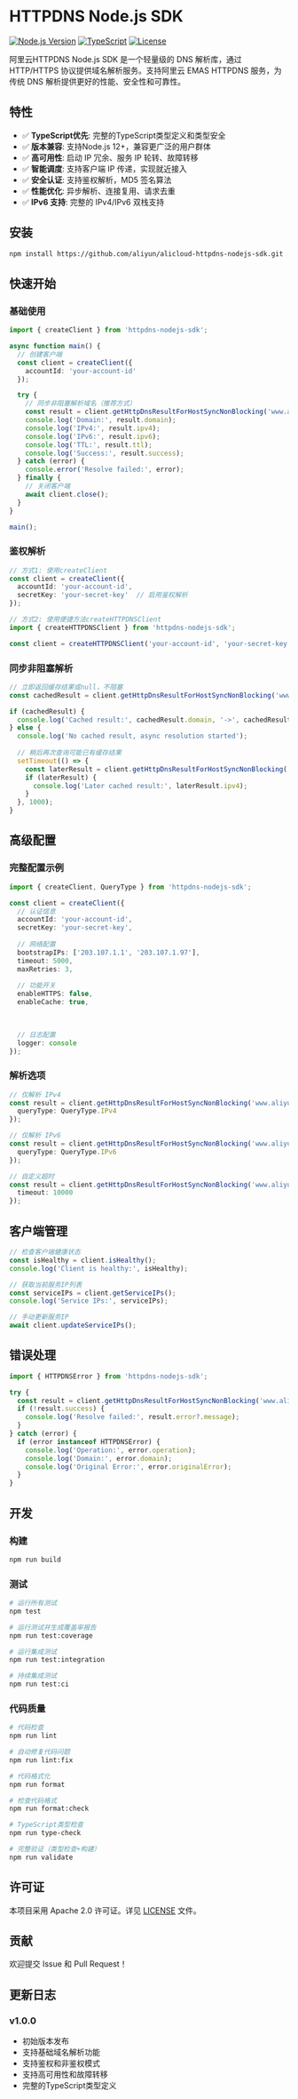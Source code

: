 # HTTPDNS Node.js SDK

[![Node.js Version](https://img.shields.io/badge/node-%3E%3D12.0.0-brightgreen.svg)](https://nodejs.org/)
[![TypeScript](https://img.shields.io/badge/TypeScript-4.1%2B-blue.svg)](https://www.typescriptlang.org/)
[![License](https://img.shields.io/badge/license-Apache%202.0-green.svg)](LICENSE)

阿里云HTTPDNS Node.js SDK 是一个轻量级的 DNS 解析库，通过 HTTP/HTTPS 协议提供域名解析服务。支持阿里云 EMAS HTTPDNS 服务，为传统 DNS 解析提供更好的性能、安全性和可靠性。

## 特性

- ✅ **TypeScript优先**: 完整的TypeScript类型定义和类型安全
- ✅ **版本兼容**: 支持Node.js 12+，兼容更广泛的用户群体
- ✅ **高可用性**: 启动 IP 冗余、服务 IP 轮转、故障转移
- ✅ **智能调度**: 支持客户端 IP 传递，实现就近接入
- ✅ **安全认证**: 支持鉴权解析，MD5 签名算法
- ✅ **性能优化**: 异步解析、连接复用、请求去重
- ✅ **IPv6 支持**: 完整的 IPv4/IPv6 双栈支持

## 安装

```bash
npm install https://github.com/aliyun/alicloud-httpdns-nodejs-sdk.git
```

## 快速开始

### 基础使用

```typescript
import { createClient } from 'httpdns-nodejs-sdk';

async function main() {
  // 创建客户端
  const client = createClient({
    accountId: 'your-account-id'
  });

  try {
    // 同步非阻塞解析域名（推荐方式）
    const result = client.getHttpDnsResultForHostSyncNonBlocking('www.aliyun.com');
    console.log('Domain:', result.domain);
    console.log('IPv4:', result.ipv4);
    console.log('IPv6:', result.ipv6);
    console.log('TTL:', result.ttl);
    console.log('Success:', result.success);
  } catch (error) {
    console.error('Resolve failed:', error);
  } finally {
    // 关闭客户端
    await client.close();
  }
}

main();
```

### 鉴权解析

```typescript
// 方式1: 使用createClient
const client = createClient({
  accountId: 'your-account-id',
  secretKey: 'your-secret-key'  // 启用鉴权解析
});

// 方式2: 使用便捷方法createHTTPDNSClient
import { createHTTPDNSClient } from 'httpdns-nodejs-sdk';

const client = createHTTPDNSClient('your-account-id', 'your-secret-key');
```

### 同步非阻塞解析

```typescript
// 立即返回缓存结果或null，不阻塞
const cachedResult = client.getHttpDnsResultForHostSyncNonBlocking('www.aliyun.com');

if (cachedResult) {
  console.log('Cached result:', cachedResult.domain, '->', cachedResult.ipv4);
} else {
  console.log('No cached result, async resolution started');
  
  // 稍后再次查询可能已有缓存结果
  setTimeout(() => {
    const laterResult = client.getHttpDnsResultForHostSyncNonBlocking('www.aliyun.com');
    if (laterResult) {
      console.log('Later cached result:', laterResult.ipv4);
    }
  }, 1000);
}
```

## 高级配置

### 完整配置示例

```typescript
import { createClient, QueryType } from 'httpdns-nodejs-sdk';

const client = createClient({
  // 认证信息
  accountId: 'your-account-id',
  secretKey: 'your-secret-key',
  
  // 网络配置
  bootstrapIPs: ['203.107.1.1', '203.107.1.97'],
  timeout: 5000,
  maxRetries: 3,
  
  // 功能开关
  enableHTTPS: false,
  enableCache: true,
  

  
  // 日志配置
  logger: console
});
```

### 解析选项

```typescript
// 仅解析 IPv4
const result = client.getHttpDnsResultForHostSyncNonBlocking('www.aliyun.com', {
  queryType: QueryType.IPv4
});

// 仅解析 IPv6
const result = client.getHttpDnsResultForHostSyncNonBlocking('www.aliyun.com', {
  queryType: QueryType.IPv6
});

// 自定义超时
const result = client.getHttpDnsResultForHostSyncNonBlocking('www.aliyun.com', {
  timeout: 10000
});
```

## 客户端管理

```typescript
// 检查客户端健康状态
const isHealthy = client.isHealthy();
console.log('Client is healthy:', isHealthy);

// 获取当前服务IP列表
const serviceIPs = client.getServiceIPs();
console.log('Service IPs:', serviceIPs);

// 手动更新服务IP
await client.updateServiceIPs();
```

## 错误处理

```typescript
import { HTTPDNSError } from 'httpdns-nodejs-sdk';

try {
  const result = client.getHttpDnsResultForHostSyncNonBlocking('www.aliyun.com');
  if (!result.success) {
    console.log('Resolve failed:', result.error?.message);
  }
} catch (error) {
  if (error instanceof HTTPDNSError) {
    console.log('Operation:', error.operation);
    console.log('Domain:', error.domain);
    console.log('Original Error:', error.originalError);
  }
}
```

## 开发

### 构建

```bash
npm run build
```

### 测试

```bash
# 运行所有测试
npm test

# 运行测试并生成覆盖率报告
npm run test:coverage

# 运行集成测试
npm run test:integration

# 持续集成测试
npm run test:ci
```

### 代码质量

```bash
# 代码检查
npm run lint

# 自动修复代码问题
npm run lint:fix

# 代码格式化
npm run format

# 检查代码格式
npm run format:check

# TypeScript类型检查
npm run type-check

# 完整验证（类型检查+构建）
npm run validate
```

## 许可证

本项目采用 Apache 2.0 许可证。详见 [LICENSE](LICENSE) 文件。

## 贡献

欢迎提交 Issue 和 Pull Request！

## 更新日志

### v1.0.0
- 初始版本发布
- 支持基础域名解析功能
- 支持鉴权和非鉴权模式
- 支持高可用性和故障转移
- 完整的TypeScript类型定义